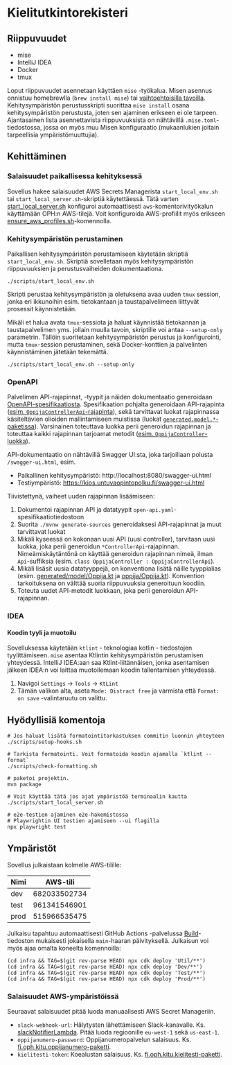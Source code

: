 # Kielitutkintorekisteri

## Riippuvuudet

- mise
- IntelliJ IDEA
- Docker
- tmux

Loput riippuvuudet asennetaan käyttäen `mise` -työkalua. Misen asennus onnistuu homebrewlla (`brew install mise`) tai
[vaihtoehtoisilla tavoilla](https://mise.jdx.dev/getting-started.html#_1-install-mise-cli). Kehitysympäristön perustusskripti suorittaa `mise install` osana kehitysympäristön
perustusta, joten sen ajaminen erikseen ei ole tarpeen. Ajantasainen lista asennettavista riippuvuuksista on nähtävillä
`.mise.toml`-tiedostossa, jossa on myös muu Misen konfiguraatio (mukaanlukien joitain tarpeellisia ympäristömuuttujia).

## Kehittäminen

### Salaisuudet paikallisessa kehityksessä

Sovellus hakee salaisuudet AWS Secrets Managerista `start_local_env.sh` tai
`start_local_server.sh`-skriptiä käytettäessä.
Tätä varten [start_local_server.sh](./scripts/start_local_server.sh) konfiguroi automaattisesti `aws`-komentorivityökalun käyttämään OPH:n AWS-tilejä.
Voit konfiguroida AWS-profiilit myös erikseen [ensure_aws_profiles.sh](./scripts/ensure_aws_profiles.sh)-komennolla.

### Kehitysympäristön perustaminen

Paikallisen kehitysympäristön perustamiseen käytetään skriptiä `start_local_env.sh`. Skriptiä sovelletaan myös
kehitysympäristön riippuvuuksien ja perustusvaiheiden dokumentaationa.

```shell
./scripts/start_local_env.sh
```

Skripti perustaa kehitysympäristön ja oletuksena avaa uuden `tmux` session, jonka eri ikkunoihin esim. tietokantaan ja
taustapalvelimeen liittyvät prosessit käynnistetään.

Mikäli et halua avata `tmux`-sessiota ja haluat käynnistää tietokannan ja taustapalvelimen yms. jollain muulla tavoin,
skriptille voi antaa `--setup-only` parametrin. Tällöin suoritetaan kehitysympäristön perustus ja konfigurointi, mutta
`tmux`-session perustaminen, sekä Docker-konttien ja palvelinten käynnistäminen jätetään tekemättä.

```shell
./scripts/start_local_env.sh --setup-only
```

### OpenAPI

Palvelimen API-rajapinnat, -tyypit ja näiden dokumentaatio generoidaan [OpenAPI-spesifikaatiosta](server/src/main/resources/static/open-api.yaml).
Spesifikaation pohjalta generoidaan API-rajapinta ([esim. `OppijaControllerApi`-rajapinta](server/src/main/kotlin/fi/oph/kitu/generated/api/OppijaControllerApi.kt)), sekä tarvittavat luokat rajapinnassa
käsiteltävien olioiden mallintamiseen muistissa (luokat [`generated.model.*`-paketissa](server/src/main/kotlin/fi/oph/kitu/generated/model)).
Varsinainen toteuttava luokka perii generoidun rajapinnan ja toteuttaa kaikki rajapinnan tarjoamat metodit ([esim. `OppijaController`-luokka](server/src/main/kotlin/fi/oph/kitu/oppija/OppijaController.kt)).

API-dokumentaatio on nähtävillä Swagger UI:sta, joka tarjoillaan polusta `/swagger-ui.html`, esim.

- Paikallinen kehitysympäristö: http://localhost:8080/swagger-ui.html
- Testiympäristö: https://kios.untuvaopintopolku.fi/swagger-ui.html

Tiivistettynä, vaiheet uuden rajapinnan lisäämiseen:

1. Dokumentoi rajapinnan API ja datatyypit `open-api.yaml`-spesifikaatiotiedostoon
2. Suorita `./mvnw generate-sources` generoidaksesi API-rajapinnat ja muut tarvittavat luokat
3. Mikäli kyseessä on kokonaan uusi API (uusi controller), tarvitaan uusi luokka, joka perii generoidun `*ControllerApi`-rajapinnan. Nimeämiskäytäntönä on käyttää generoidun rajapinnan nimeä, ilman `Api`-suffiksia (esim. `class OppijaController : OppijaControllerApi`).
4. Mikäli lisäsit uusia datatyyppejä, on konventiona lisätä näille tyyppialias (esim. [generated/model/Oppija.kt](server/src/main/kotlin/fi/oph/kitu/generated/model/Oppija.kt) ja [oppija/Oppija.kt](server/src/main/kotlin/fi/oph/kitu/oppija/Oppija.kt)).
   Konvention tarkoituksena on välttää suoria riippuvuuksia generoituun koodiin.
5. Toteuta uudet API-metodit luokkaan, joka perii generoidun API-rajapinnan.

### IDEA

#### Koodin tyyli ja muotoilu

Sovelluksessa käytetään `ktlint` - teknologiaa kotlin - tiedostojen tyylittämiseen. `mise` asentaa Ktlintin
kehitysympäristön perustamisen yhteydessä. IntelliJ IDEA:aan saa Ktlint-liitännäisen, jonka asentamisen jälkeen IDEA:n
voi laittaa muotoilemaan koodin tallentamisen yhteydessä.

1. Navigoi `Settings` -> `Tools` -> `KtLint`
2. Tämän valikon alta, aseta `Mode: Distract free` ja varmista että `Format: on save` -valintaruutu on valittu.

## Hyödyllisiä komentoja

```shell
# Jos haluat lisätä formatointitarkastuksen commitin luonnin yhteyteen
./scripts/setup-hooks.sh

# Tarkista formatointi. Voit formatoida koodin ajamalla `ktlint --format`
./scripts/check-formatting.sh

# paketoi projektin.
mvn package

# Voit käyttää tätä jos ajat ympäristöä terminaalin kautta
./scripts/start_local_server.sh

# e2e-testien ajaminen e2e-hakemistossa
# Playwrightin UI testien ajamiseen --ui flagilla
npx playwright test
```

## Ympäristöt

Sovellus julkaistaan kolmelle AWS-tilille:

| Nimi | AWS-tili     |
| ---- | ------------ |
| dev  | 682033502734 |
| test | 961341546901 |
| prod | 515966535475 |

Julkaisu tapahtuu automaattisesti GitHub Actions -palvelussa [Build](./.github/workflows/build.yml)-tiedoston mukaisesti jokaisella `main`-haaran päivityksellä. Julkaisun voi myös ajaa omalta koneelta komennoilla:

[//]: # "TODO: luo skripti tätä varten"

```shell
(cd infra && TAG=$(git rev-parse HEAD) npx cdk deploy 'Util/**')
(cd infra && TAG=$(git rev-parse HEAD) npx cdk deploy 'Dev/**')
(cd infra && TAG=$(git rev-parse HEAD) npx cdk deploy 'Test/**')
(cd infra && TAG=$(git rev-parse HEAD) npx cdk deploy 'Prod/**')
```

### Salaisuudet AWS-ympäristöissä

Seuraavat salaisuudet pitää luoda manuaalisesti AWS Secret Manageriin.

- `slack-webhook-url`: Hälytysten lähettämiseen Slack-kanavalle. Ks. [slackNotifierLambda](infra/lib/lambdas/slackNotifierLambda). Pitää luoda regioonille `eu-west-1` sekä `us-east-1`.
- `oppijanumero-password`: Oppijanumeropalvelun salaisuus. Ks. [fi.oph.kitu.oppijanumero-paketti](server/src/main/kotlin/fi/oph/kitu/oppijanumero).
- `kielitesti-token`: Koealustan salaisuus. Ks. [fi.oph.kitu.kielitesti-paketti](server/src/main/kotlin/fi/oph/kitu/kotoutumiskoulutus).
